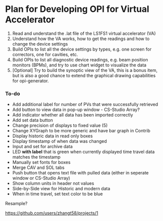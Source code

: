 # Plan for Developing OPI for Virtual Accelerator

1. Read and understand the .lat file of the LS1FS1 virtual accelerator (VA)
2. Understand how the VA works, how to get the readings and how to change the device settings
3. Build OPIs to list all the device settings by types, e.g. one screen for correctors, one for cavities, etc.
4. Build OPIs to list all diagnostic device readings, e.g. beam position monitors (BPMs), and try to use chart widget to visualize the data
5. [Optional] Try to build the synoptic view of the VA, this is a bonus item, but is also a good chance to extend the graphical drawing capabilities for opi-generator.

### To-do

- Add additional label for number of PVs that were successfully retrieved
- Add button to view data in pop-up window - CS-Studio Array?
- Add indicator whether all data has been imported correctly
- Add set data button
- Change precision of displays to fixed value (5)
- Change XYGraph to be more generic and have bar graph in Contrib
- Display historic data in read only boxes
- Display timestamp of when data was changed
- Input and set for archive data
- LED **with label** that is green when currently displayed time travel data matches the timestamp
- Manually set fonts for boxes
- Merge CAV and SOL tabs
- Push button that opens text file with pulled data (either in seperate window or CS-Studio Array)
- Show column units in header not values
- Side-by-Side view for Historic and modern data
- When in time travel, set text color to be blue

Resample?

https://github.com/users/zhangt58/projects/1
